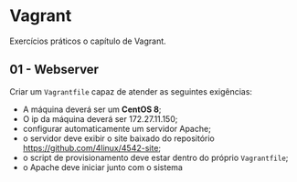 # Vagrant

Exercícios práticos o capítulo de Vagrant.

## 01 - Webserver

Criar um `Vagrantfile` capaz de atender as seguintes exigências:

- A máquina deverá ser um **CentOS 8**;
- O ip da máquina deverá ser 172.27.11.150;
- configurar automaticamente um servidor Apache;
- o servidor deve exibir o site baixado do repositório https://github.com/4linux/4542-site;
- o script de provisionamento deve estar dentro do próprio `Vagrantfile`;
- o Apache deve iniciar junto com o sistema

